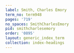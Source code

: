 ```yaml
---
label: Smith, Charles Emory
term_no: term948
pages: '719'
no_spaces: SmithCharlesEmory
pid: smithcharlesemory
order: '0895'
layout: generic_index_term
collection: index-headings
---
```


